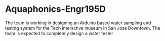 # Aquaphonics-Engr195D

The team is working in designing an Arduino based water sampling and testing system for the Tech interactive museum in San Jose Downtown. The team is expected to completely design a water tester 

